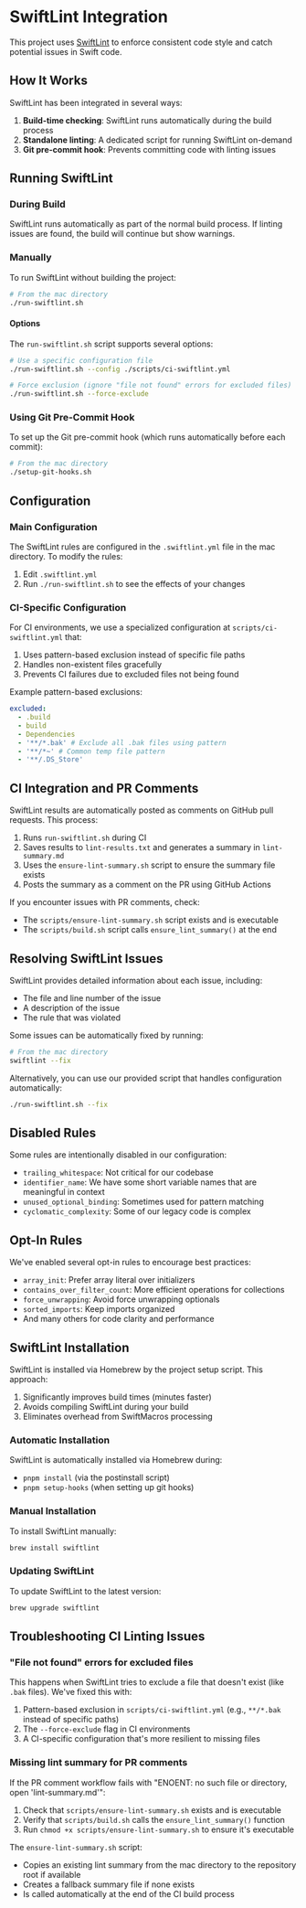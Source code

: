 # SwiftLint Integration

This project uses [SwiftLint](https://github.com/realm/SwiftLint) to enforce consistent code style and catch potential issues in Swift code.

## How It Works

SwiftLint has been integrated in several ways:

1. **Build-time checking**: SwiftLint runs automatically during the build process
2. **Standalone linting**: A dedicated script for running SwiftLint on-demand
3. **Git pre-commit hook**: Prevents committing code with linting issues

## Running SwiftLint

### During Build

SwiftLint runs automatically as part of the normal build process. If linting issues are found, the build will continue but show warnings.

### Manually

To run SwiftLint without building the project:

```bash
# From the mac directory
./run-swiftlint.sh
```

#### Options

The `run-swiftlint.sh` script supports several options:

```bash
# Use a specific configuration file
./run-swiftlint.sh --config ./scripts/ci-swiftlint.yml

# Force exclusion (ignore "file not found" errors for excluded files)
./run-swiftlint.sh --force-exclude
```

### Using Git Pre-Commit Hook

To set up the Git pre-commit hook (which runs automatically before each commit):

```bash
# From the mac directory
./setup-git-hooks.sh
```

## Configuration

### Main Configuration

The SwiftLint rules are configured in the `.swiftlint.yml` file in the mac directory. To modify the rules:

1. Edit `.swiftlint.yml`
2. Run `./run-swiftlint.sh` to see the effects of your changes

### CI-Specific Configuration

For CI environments, we use a specialized configuration at `scripts/ci-swiftlint.yml` that:

1. Uses pattern-based exclusion instead of specific file paths
2. Handles non-existent files gracefully
3. Prevents CI failures due to excluded files not being found

Example pattern-based exclusions:

```yaml
excluded:
  - .build
  - build
  - Dependencies
  - '**/*.bak' # Exclude all .bak files using pattern
  - '**/*~' # Common temp file pattern
  - '**/.DS_Store'
```

## CI Integration and PR Comments

SwiftLint results are automatically posted as comments on GitHub pull requests. This process:

1. Runs `run-swiftlint.sh` during CI
2. Saves results to `lint-results.txt` and generates a summary in `lint-summary.md`
3. Uses the `ensure-lint-summary.sh` script to ensure the summary file exists
4. Posts the summary as a comment on the PR using GitHub Actions

If you encounter issues with PR comments, check:

- The `scripts/ensure-lint-summary.sh` script exists and is executable
- The `scripts/build.sh` script calls `ensure_lint_summary()` at the end

## Resolving SwiftLint Issues

SwiftLint provides detailed information about each issue, including:

- The file and line number of the issue
- A description of the issue
- The rule that was violated

Some issues can be automatically fixed by running:

```bash
# From the mac directory
swiftlint --fix
```

Alternatively, you can use our provided script that handles configuration automatically:

```bash
./run-swiftlint.sh --fix
```

## Disabled Rules

Some rules are intentionally disabled in our configuration:

- `trailing_whitespace`: Not critical for our codebase
- `identifier_name`: We have some short variable names that are meaningful in context
- `unused_optional_binding`: Sometimes used for pattern matching
- `cyclomatic_complexity`: Some of our legacy code is complex

## Opt-In Rules

We've enabled several opt-in rules to encourage best practices:

- `array_init`: Prefer array literal over initializers
- `contains_over_filter_count`: More efficient operations for collections
- `force_unwrapping`: Avoid force unwrapping optionals
- `sorted_imports`: Keep imports organized
- And many others for code clarity and performance

## SwiftLint Installation

SwiftLint is installed via Homebrew by the project setup script. This approach:

1. Significantly improves build times (minutes faster)
2. Avoids compiling SwiftLint during your build
3. Eliminates overhead from SwiftMacros processing

### Automatic Installation

SwiftLint is automatically installed via Homebrew during:

- `pnpm install` (via the postinstall script)
- `pnpm setup-hooks` (when setting up git hooks)

### Manual Installation

To install SwiftLint manually:

```bash
brew install swiftlint
```

### Updating SwiftLint

To update SwiftLint to the latest version:

```bash
brew upgrade swiftlint
```

## Troubleshooting CI Linting Issues

### "File not found" errors for excluded files

This happens when SwiftLint tries to exclude a file that doesn't exist (like `.bak` files). We've fixed this with:

1. Pattern-based exclusion in `scripts/ci-swiftlint.yml` (e.g., `**/*.bak` instead of specific paths)
2. The `--force-exclude` flag in CI environments
3. A CI-specific configuration that's more resilient to missing files

### Missing lint summary for PR comments

If the PR comment workflow fails with "ENOENT: no such file or directory, open 'lint-summary.md'":

1. Check that `scripts/ensure-lint-summary.sh` exists and is executable
2. Verify that `scripts/build.sh` calls the `ensure_lint_summary()` function
3. Run `chmod +x scripts/ensure-lint-summary.sh` to ensure it's executable

The `ensure-lint-summary.sh` script:

- Copies an existing lint summary from the mac directory to the repository root if available
- Creates a fallback summary file if none exists
- Is called automatically at the end of the CI build process
